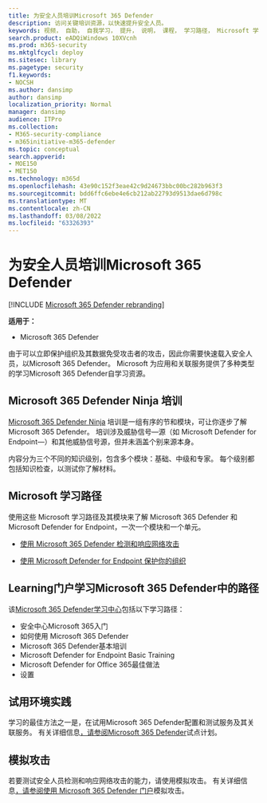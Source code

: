 ```yaml
---
title: 为安全人员培训Microsoft 365 Defender
description: 访问关键培训资源，以快速提升安全人员。
keywords: 视频， 自助， 自我学习， 提升， 说明， 课程， 学习路径， Microsoft 学习， 课程， 课程， SecOps， 安全分析师
search.product: eADQiWindows 10XVcnh
ms.prod: m365-security
ms.mktglfcycl: deploy
ms.sitesec: library
ms.pagetype: security
f1.keywords:
- NOCSH
ms.author: dansimp
author: dansimp
localization_priority: Normal
manager: dansimp
audience: ITPro
ms.collection:
- M365-security-compliance
- m365initiative-m365-defender
ms.topic: conceptual
search.appverid:
- MOE150
- MET150
ms.technology: m365d
ms.openlocfilehash: 43e90c152f3eae42c9d24673bbc00bc282b963f3
ms.sourcegitcommit: bdd6ffc6ebe4e6cb212ab22793d9513dae6d798c
ms.translationtype: MT
ms.contentlocale: zh-CN
ms.lasthandoff: 03/08/2022
ms.locfileid: "63326393"
---
```

# <a name="train-your-security-staff-for-microsoft-365-defender"></a>为安全人员培训Microsoft 365 Defender

[!INCLUDE [Microsoft 365 Defender rebranding](../includes/microsoft-defender.md)]

**适用于：**
- Microsoft 365 Defender

由于可以立即保护组织及其数据免受攻击者的攻击，因此你需要快速载入安全人员，以Microsoft 365 Defender。 Microsoft 为应用和关联服务提供了多种类型的学习Microsoft 365 Defender自学习资源。


## <a name="microsoft-365-defender-ninja-training"></a>Microsoft 365 Defender Ninja 培训

[Microsoft 365 Defender Ninja](https://techcommunity.microsoft.com/t5/microsoft-365-defender/become-a-microsoft-365-defender-ninja/ba-p/1789376) 培训是一组有序的节和模块，可让你逐步了解Microsoft 365 Defender。 培训涉及威胁信号&mdash;源（如 Microsoft Defender for Endpoint&mdash;）和其他威胁信号源，但并未涵盖个别来源本身。 

内容分为三个不同的知识级别，包含多个模块：基础、中级和专家。 每个级别都包括知识检查，以测试你了解材料。

## <a name="microsoft-learn-learning-paths"></a>Microsoft 学习路径

使用这些 Microsoft 学习路径及其模块来了解 Microsoft 365 Defender 和 Microsoft Defender for Endpoint，一次一个模块和一个单元。

 - [使用 Microsoft 365 Defender 检测和响应网络攻击](/learn/paths/defender-detect-respond/)

 - [使用 Microsoft Defender for Endpoint 保护你的组织](/learn/paths/defender-endpoint-fundamentals/)  


## <a name="learning-paths-in-the-microsoft-365-defender-portal-learning-hub"></a>Learning门户学习Microsoft 365 Defender中的路径

该[Microsoft 365 Defender学习中心](https://security.microsoft.com/learning)包括以下学习路径：

- 安全中心Microsoft 365入门
- 如何使用 Microsoft 365 Defender
- Microsoft 365 Defender基本培训
- Microsoft Defender for Endpoint Basic Training
- Microsoft Defender for Office 365最佳做法
- 设置

## <a name="hands-on-with-a-trial-environment"></a>试用环境实践

学习的最佳方法之一是，在试用Microsoft 365 Defender配置和测试服务及其关联服务。 有关详细信息[，请参阅Microsoft 365 Defender](eval-overview.md)试点计划。

## <a name="simulating-an-attack"></a>模拟攻击

若要测试安全人员检测和响应网络攻击的能力，请使用模拟攻击。 有关详细信息[，请参阅使用 Microsoft 365 Defender 门户](eval-defender-investigate-respond-simulate-attack.md#simulate-attacks-with-the-microsoft-365-defender-portal)模拟攻击。 

